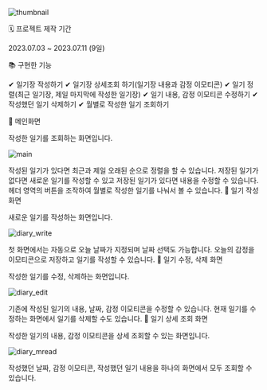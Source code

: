 
![thumbnail](https://github.com/whatdoIsa/diary/assets/147568611/d289e385-26ef-489f-9956-d6ccca611f4b)

🗓 프로젝트 제작 기간

2023.07.03 ~ 2023.07.11 (9일)

📚 구현한 기능

✔ 일기장 작성하기
✔ 일기장 상세조회 하기(일기장 내용과 감정 이모티콘)
✔ 일기 정렬(최근 일기장, 제일 마지막에 작성한 일기장)
✔ 일기 내용, 감정 이모티콘 수정하기
✔ 작성했던 일기 삭제하기
✔ 월별로 작성한 일기 조회하기

📔 메인화면

작성한 일기를 조회하는 화면입니다.

![main](https://github.com/whatdoIsa/diary/assets/147568611/4badc54f-2da4-4997-97b2-0708bd2d4cb9)


작성된 일기가 있다면 최근과 제일 오래된 순으로 정렬을 할 수 있습니다.
저장된 일기가 없다면 새로운 일기를 작성할 수 있고 저장된 일기가 있다면 내용을 수정할 수 있습니다.
헤더 영역의 버튼을 조작하여 월별로 작성한 일기를 나눠서 볼 수 있습니다.
📝 일기 작성 화면

새로운 일기를 작성하는 화면입니다.

![diary_write](https://github.com/whatdoIsa/diary/assets/147568611/be09366e-129f-4907-8b69-12d17a52147d)


첫 화면에서는 자동으로 오늘 날짜가 지정되며 날짜 선택도 가능합니다.
오늘의 감정을 이모티콘으로 저장하고 일기를 작성할 수 있습니다.
📝 일기 수정, 삭제 화면

작성한 일기를 수정, 삭제하는 화면입니다.

![diary_edit](https://github.com/whatdoIsa/diary/assets/147568611/ab805c75-78cd-46e9-96cb-1f68a59e14b0)


기존에 작성된 일기의 내용, 날짜, 감정 이모티콘을 수정할 수 있습니다.
현재 일기를 수정하는 화면에서 일기를 삭제할 수도 있습니다.
📖 일기 상세 조회 화면

작성한 일기의 내용, 감정 이모티콘을 상세 조회할 수 있는 화면입니다. 

![diary_mread](https://github.com/whatdoIsa/diary/assets/147568611/88f884f6-0eb9-4a5b-aced-30f1318d87dc)


작성했던 날짜, 감정 이모티콘, 작성했던 일기 내용을 하나의 화면에서 모두 조회할 수 있습니다.
